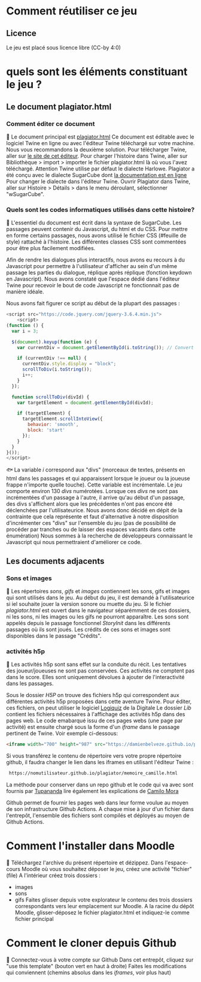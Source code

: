 # Comment réutiliser ce jeu

## Licence

Le jeu est placé sous licence libre (CC-by 4:0)

# quels sont les éléments constituant le jeu ?

## Le document plagiator.html

### Comment éditer ce document

:pushpin: Le document principal est [plagiator.html](plagiator.html)
Ce document est éditable avec le logiciel Twine en ligne ou avec l'éditeur Twine téléchargé sur votre machine. Nous vous recommandons la deuxième solution. 
Pour télécharger Twine, aller sur [le site de cet éditeur](https://twinery.org/).
Pour charger l'histoire dans Twine, aller sur Bibliothèque > import > importer le fichier plagiator.html là où vous l'avez téléchargé. 
Attention Twine utilise par défaut le dialecte Harlowe. Plagiator a été conçu avec le dialecte SugarCube dont [la documentation est en ligne](https://www.motoslave.net/sugarcube/2/docs/)
Pour changer le dialecte dans l'éditeur Twine. Ouvrir Plagiator dans Twine, aller sur Histoire > Détails > dans le menu déroulant, sélectionner "wSugarCube".

### Quels sont les codes informatiques utilisés dans cette histoire?

:gem: L'essentiel du document est écrit dans la syntaxe de SugarCube. 
Les passages peuvent contenir du Javascript, du html et du CSS.
Pour mettre en forme certains passages, nous avons utilisé le fichier CSS (\#feuille de style) rattaché à l'histoire. Les différentes classes CSS sont commentées pour être plus facilement modifiées. 

Afin de rendre les dialogues plus interactifs, nous avons eu recours à du Javascript pour permettre à l'utilisateur d'afficher au sein d'un même passage les parties du dialogue, réplique après réplique (fonction keydown en Javascript). Nous avons constaté que l'espace dédié dans l'éditeur Twine pour recevoir le bout de code Javascript ne fonctionnait pas de manière idéale. 

Nous avons fait figurer ce script au début de la plupart des passages : 

```javascript
<script src="https://code.jquery.com/jquery-3.6.4.min.js">    
    <script>
(function () {
  var i = 3;

  $(document).keyup(function (e) {
    var currentDiv = document.getElementById(i.toString()); // Convert the number to string

    if (currentDiv !== null) {
      currentDiv.style.display = "block";
      scrollToDiv(i.toString());
      i++;
    }
  });

  function scrollToDiv(divId) {
    var targetElement = document.getElementById(divId);

    if (targetElement) {
      targetElement.scrollIntoView({
        behavior: 'smooth',
        block: 'start'
      });
    }
  }
}());
</script>

```
:fish: La variable *i* correspond aux "divs" (morceaux de textes, présents en html dans les passages et qui apparaissent lorsque le joueur ou la joueuse frappe n'importe quelle touche). 
Cette variable est incrémentale. Le jeu comporte environ 130 *divs* numérotées. 
Lorsque ces *divs* ne sont pas incrémentées d'un passage à l'autre, il arrive qu'au début d'un passage, des divs s'affichent alors que les précédentes n'ont pas encore été déclenchées par l'utilisateurice. Nous avons donc décidé en dépit de la contrainte que cela représente et faut d'alternative à notre disposition d'incrémenter ces "divs" sur l'ensemble du jeu (pas de possibilité de procéder par tranches ou de laisser des espaces vacants dans cette énumération) Nous sommes à la recherche de développeurs connaissant le Javascript qui nous permettraient d'améliorer ce code.

## Les documents adjacents

### Sons et images

:gem: Les répertoires *sons*, *gifs* et *images* contiennent les sons, gifs et images qui sont utilisés dans le jeu. 
Au début du jeu, il est demandé à l'utilisateurice si iel souhaite jouer la version sonore ou muette du jeu. 
Si le fichier *plagiator.html* est ouvert dans le navigateur séparémment de ces dossiers, ni les sons, ni les images ou les gifs ne pourront apparaître.
Les sons sont appelés depuis le passage fonctionnel *StoryInit* dans les différents passages où ils sont joués.
Les crédits de ces sons et images sont disponibles dans le passage "Crédits".

### activités h5p

:gem: Les activités h5p sont sans effet sur la conduite du récit. Les tentatives des joueur/joueuses ne sont pas conservées. Ces activités ne comptent pas dans le score. Elles sont uniquement dévolues à ajouter de l'interactivité dans les passages.

Sous le dossier *H5P* on trouve des fichiers h5p qui correspondent aux différentes activités h5p proposées dans cette aventure Twine. Pour éditer, ces fichiers, on peut utiliser le logiciel [Logiquiz](https://ladigitale.dev/logiquiz/#telecharger) de la Digitale
Le dossier *Lib* contient les fichiers nécessaires à l'affichage des activités h5p dans des pages web. Le code emabarqué issu de ces pages webs (une page par activité) est ensuite chargé sous la forme d'un *iframe* dans le passage pertinent de Twine. Voir exemple ci-dessous:

```html
<iframe width="700" height="987" src="https://damienbelveze.github.io/plagiator/memoire_camille.html" frameBorder="0" scrolling="no" styles="width:100%"></iframe>
```

Si vous transférez le contenu de répertoire vers votre propre répertoire github, il faudra changer le lien dans les iframes en utilisant l'éditeur Twine : 

```html
 https://nomutilisateur.github.io/plagiator/memoire_camille.html 
 ```

La méthode pour conserver dans un repo github et le code qui va avec sont fournis par [Tupananda](https://github.com/tunapanda/h5p-standalone) lire également les explications de [Camilo Mora](https://github.com/Camilo-Mora/H5P?tab=readme-ov-file)

Github permet de fournir les pages web dans leur forme voulue au moyen de son infrastructure Github Actions. A chaque mise à jour d'un fichier dans l'entrepôt, l'ensemble des fichiers sont compilés et déployés au moyen de Github Actions.

# Comment l'installer dans Moodle

:gem: Téléchargez l'archive du présent répertoire et dézippez. 
Dans l'espace-cours Moodle où vous souhaitez déposer le jeu, créez une activité "fichier"(file)
A l'intérieur créez trois dossiers : 
- images
- sons
- gifs
Faites glisser depuis votre explorateur le contenu des trois dossiers correspondants vers leur emplacement sur Moodle. 
A la racine du dépôt Moodle, glisser-déposez le fichier plagiator.html et indiquez-le comme fichier principal

# Comment le cloner depuis Github

:gem: Connectez-vous à votre compte sur Github
Dans cet entrepôt, cliquez sur "use this template" (bouton vert en haut à droite)
Faites les modifications qui conviennent (chemins absolus dans les *iframes*, voir plus haut)

